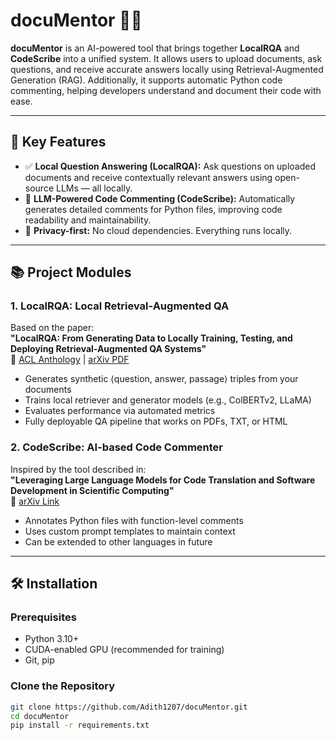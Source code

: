 # docuMentor 🧠📄

**docuMentor** is an AI-powered tool that brings together **LocalRQA** and **CodeScribe** into a unified system. It allows users to upload documents, ask questions, and receive accurate answers locally using Retrieval-Augmented Generation (RAG). Additionally, it supports automatic Python code commenting, helping developers understand and document their code with ease.

---

## 🚀 Key Features

- ✅ **Local Question Answering (LocalRQA):** Ask questions on uploaded documents and receive contextually relevant answers using open-source LLMs — all locally.
- 🧠 **LLM-Powered Code Commenting (CodeScribe):** Automatically generates detailed comments for Python files, improving code readability and maintainability.
- 🔐 **Privacy-first:** No cloud dependencies. Everything runs locally.

---

## 📚 Project Modules

### 1. LocalRQA: Local Retrieval-Augmented QA

Based on the paper:  
**"LocalRQA: From Generating Data to Locally Training, Testing, and Deploying Retrieval-Augmented QA Systems"**  
📎 [ACL Anthology](https://aclanthology.org/2024.acl-demos.14/) | [arXiv PDF](https://arxiv.org/pdf/2403.00982.pdf)

- Generates synthetic ⟨question, answer, passage⟩ triples from your documents
- Trains local retriever and generator models (e.g., ColBERTv2, LLaMA)
- Evaluates performance via automated metrics
- Fully deployable QA pipeline that works on PDFs, TXT, or HTML

### 2. CodeScribe: AI-based Code Commenter

Inspired by the tool described in:  
**"Leveraging Large Language Models for Code Translation and Software Development in Scientific Computing"**  
📎 [arXiv Link](https://arxiv.org/abs/2410.24119)

- Annotates Python files with function-level comments
- Uses custom prompt templates to maintain context
- Can be extended to other languages in future

---

## 🛠️ Installation

### Prerequisites

- Python 3.10+
- CUDA-enabled GPU (recommended for training)
- Git, pip

### Clone the Repository

```bash
git clone https://github.com/Adith1207/docuMentor.git
cd docuMentor
pip install -r requirements.txt
```
